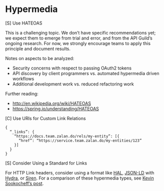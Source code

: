 # Hypermedia

[S] Use HATEOAS

This is a challenging topic. We don’t have specific recommendations yet; we expect them to emerge
from trial and error, and from the API Guild’s ongoing research. For now, we strongly encourage
teams to apply this principle and document results.

Notes on aspects to be analyzed:

* Security concerns with respect to  passing OAuth2 tokens 
* API discovery by client programmers vs. automated hypermedia driven workflows
* Additional development work vs. reduced refactoring work

Further reading:

* http://en.wikipedia.org/wiki/HATEOAS
* https://spring.io/understanding/HATEOAS

[C] Use URIs for Custom Link Relations

    {
      “_links”: {
        “https://docs.team.zalan.do/rels/my-entity”: [{
          “href”: “https://service.team.zalan.do/my-entities/123”
        }]
      }
    }
    
[S] Consider Using a Standard for Links

For HTTP Link headers, consider using a format like [HAL](http://stateless.co/hal_specification.html),
[JSON-LD](http://json-ld.org/) with [Hydra](http://www.markus-lanthaler.com/hydra/spec/latest/core/),
or [Siren](https://github.com/kevinswiber/siren). For a comparison of these hypermedia types, see
[Kevin Sookocheff’s post](http://sookocheff.com/post/api/on-choosing-a-hypermedia-format/).